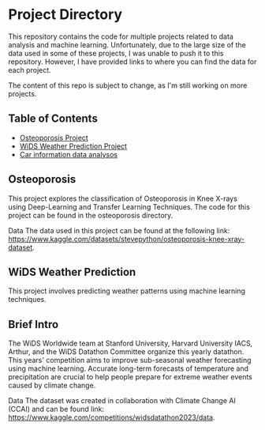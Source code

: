 # Project Directory
This repository contains the code for multiple projects related to data analysis and machine learning. Unfortunately, due to the large size of the data used in some of these projects, I was unable to push it to this repository. However, I have provided links to where you can find the data for each project.

The content of this repo is subject to change, as I'm still working on more projects.


## Table of Contents

- [Osteoporosis Project](/Osteoporosis)
- [WiDS Weather Prediction Project](/WiDS-Weather-Prediction)
- [Car information data analysos](/Car-Analysis)

## Osteoporosis
This project explores the classification of Osteoporosis in Knee X-rays using Deep-Learning and Transfer Learning Techniques. The code for this project can be found in the osteoporosis directory.

Data
The data used in this project can be found at the following link: https://www.kaggle.com/datasets/stevepython/osteoporosis-knee-xray-dataset. 


## WiDS Weather Prediction
This project involves predicting weather patterns using machine learning techniques. 

## Brief Intro
The WiDS Worldwide team at Stanford University, Harvard University IACS, Arthur, and the WiDS Datathon Committee organize this yearly datathon. 
This years' competition aims to improve sub-seasonal weather forecasting using machine learning. 
Accurate long-term forecasts of temperature and precipitation are crucial to help people prepare for extreme weather events caused by climate change. 

Data
The dataset was created in collaboration with Climate Change AI (CCAI) and can be found  link: https://www.kaggle.com/competitions/widsdatathon2023/data. 

